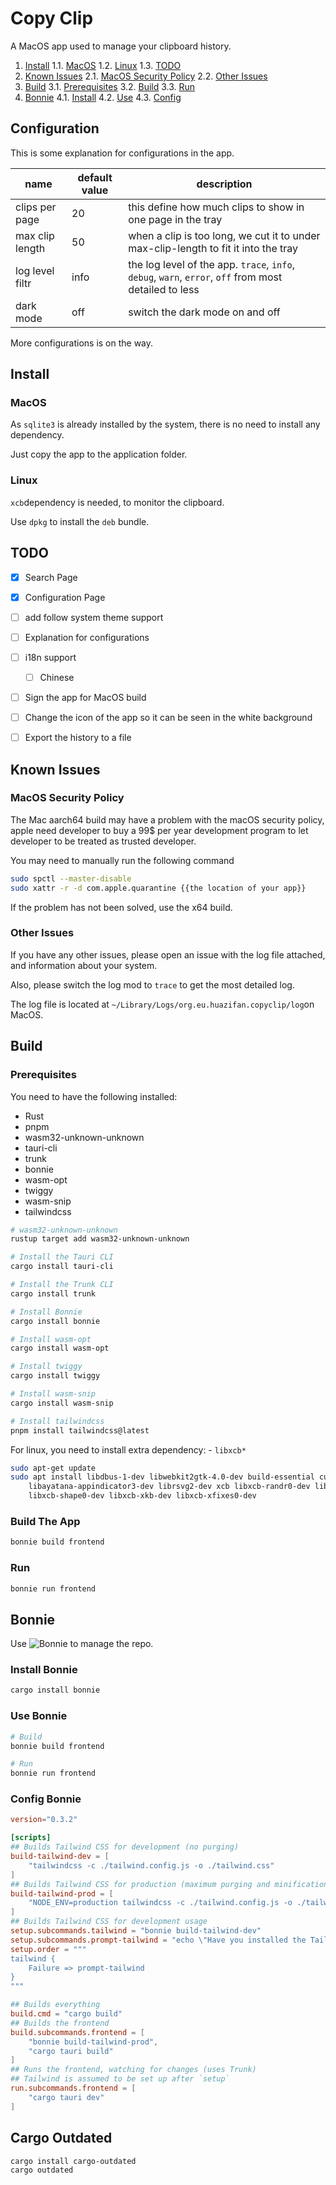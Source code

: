 # Copy Clip

A MacOS app used to manage your clipboard history.

<!-- vscode-markdown-toc -->

1. [Install](#install)
    1.1. [MacOS](#macos)
    1.2. [Linux](#linux)
    1.3. [TODO](#todo)
2. [Known Issues](#known-issues)
    2.1. [MacOS Security Policy](#macos-security-policy)
    2.2. [Other Issues](#other-issues)
3. [Build](#build)
    3.1. [Prerequisites](#prerequisites)
    3.2. [Build](#build-the-app)
    3.3. [Run](#run)
4. [Bonnie](#bonnie)
    4.1. [Install](#install-bonnie)
    4.2. [Use](#use-bonnie)
    4.3. [Config](#config-bonnie)

<!-- vscode-markdown-toc-config
    numbering=true
    autoSave=true
    /vscode-markdown-toc-config -->

<!-- /vscode-markdown-toc -->

## Configuration

This is some explanation for configurations in the app.

| name | default value | description |
| ---- | ------------- | ----------- |
| clips per page | 20 | this define how much clips to show in one page in the tray |
| max clip length | 50 | when a clip is too long, we cut it to under max-clip-length to fit it into the tray |
| log level filtr | info | the log level of the app. `trace`, `info`, `debug`, `warn`, `error`, `off` from most detailed to less |
| dark mode | off | switch the dark mode on and off |

More configurations is on the way.

## Install

### MacOS

As `sqlite3` is already installed by the system,
there is no need to install any dependency.

Just copy the app to the application folder.

### Linux

`xcb`dependency is needed, to monitor the clipboard.

Use `dpkg` to install the `deb` bundle.

## TODO

- [x] Search Page

- [x] Configuration Page

- [ ] add follow system theme support

- [ ] Explanation for configurations

- [ ] i18n support

  - [ ] Chinese

- [ ] Sign the app for MacOS build

- [ ] Change the icon of the app so it can be seen in the white background

- [ ] Export the history to a file

## Known Issues

### MacOS Security Policy

The Mac aarch64 build may have a problem with the macOS security policy,
apple need developer to buy a 99$ per year development program to
let developer to be treated as trusted developer.

You may need to manually run the following command

```bash
sudo spctl --master-disable
sudo xattr -r -d com.apple.quarantine {{the location of your app}}
```

If the problem has not been solved, use the x64 build.

### Other Issues

If you have any other issues, please open an issue with the log file attached,
and information about your system.

Also, please switch the log mod to `trace` to get the most detailed log.

The log file is located at `~/Library/Logs/org.eu.huazifan.copyclip/log`on MacOS.

## Build

### Prerequisites

You need to have the following installed:

- Rust
- pnpm
- wasm32-unknown-unknown
- tauri-cli
- trunk
- bonnie
- wasm-opt
- twiggy
- wasm-snip
- tailwindcss

```bash
# wasm32-unknown-unknown
rustup target add wasm32-unknown-unknown

# Install the Tauri CLI
cargo install tauri-cli

# Install the Trunk CLI
cargo install trunk

# Install Bonnie
cargo install bonnie

# Install wasm-opt
cargo install wasm-opt

# Install twiggy
cargo install twiggy

# Install wasm-snip
cargo install wasm-snip

# Install tailwindcss
pnpm install tailwindcss@latest
```

For linux, you need to install extra dependency: - `libxcb*`

```bash
sudo apt-get update
sudo apt install libdbus-1-dev libwebkit2gtk-4.0-dev build-essential curl wget libssl-dev libgtk-3-dev \
    libayatana-appindicator3-dev librsvg2-dev xcb libxcb-randr0-dev libxcb-xtest0-dev libxcb-xinerama0-dev \
    libxcb-shape0-dev libxcb-xkb-dev libxcb-xfixes0-dev
```

### Build The App

```bash
bonnie build frontend
```

### Run

```bash
bonnie run frontend
```

## Bonnie

Use ![Bonnie](https://github.com/arctic-hen7/bonnie) to manage the repo.

### Install Bonnie

```bash
cargo install bonnie
```

### Use Bonnie

```bash
# Build
bonnie build frontend

# Run
bonnie run frontend
```

### Config Bonnie

```toml
version="0.3.2"

[scripts]
## Builds Tailwind CSS for development (no purging)
build-tailwind-dev = [
    "tailwindcss -c ./tailwind.config.js -o ./tailwind.css"
]
## Builds Tailwind CSS for production (maximum purging and minification)
build-tailwind-prod = [
    "NODE_ENV=production tailwindcss -c ./tailwind.config.js -o ./tailwind.css --minify"
]
## Builds Tailwind CSS for development usage
setup.subcommands.tailwind = "bonnie build-tailwind-dev"
setup.subcommands.prompt-tailwind = "echo \"Have you installed the Tailwind CLI globally with 'npm i -g tailwindcss' or 'yarn global add tailwindcss'?\""
setup.order = """
tailwind {
    Failure => prompt-tailwind
}
"""

## Builds everything
build.cmd = "cargo build"
## Builds the frontend
build.subcommands.frontend = [
    "bonnie build-tailwind-prod",
    "cargo tauri build"
]
## Runs the frontend, watching for changes (uses Trunk)
## Tailwind is assumed to be set up after `setup`
run.subcommands.frontend = [
    "cargo tauri dev"
]
```

## Cargo Outdated

```bash
cargo install cargo-outdated
cargo outdated
```

